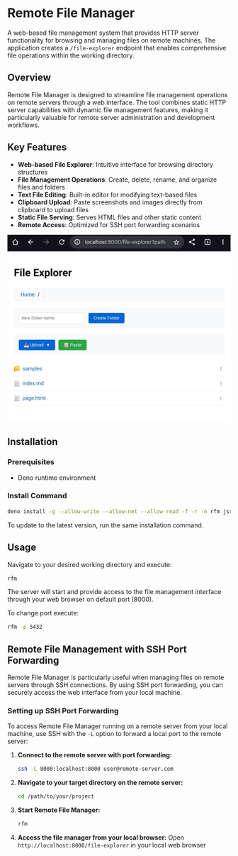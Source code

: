 # Remote File Manager

A web-based file management system that provides HTTP server functionality for
browsing and managing files on remote machines. The application creates a
`/file-explorer` endpoint that enables comprehensive file operations within the
working directory.

## Overview

Remote File Manager is designed to streamline file management operations on
remote servers through a web interface. The tool combines static HTTP server
capabilities with dynamic file management features, making it particularly
valuable for remote server administration and development workflows.

## Key Features

- **Web-based File Explorer**: Intuitive interface for browsing directory
  structures
- **File Management Operations**: Create, delete, rename, and organize files and
  folders
- **Text File Editing**: Built-in editor for modifying text-based files
- **Clipboard Upload**: Paste screenshots and images directly from clipboard to upload files
- **Static File Serving**: Serves HTML files and other static content
- **Remote Access**: Optimized for SSH port forwarding scenarios

![screenshot](./file-explorer.png)

## Installation

### Prerequisites

- Deno runtime environment

### Install Command

```bash
deno install -g --allow-write --allow-net --allow-read -f -r -n rfm jsr:@sobanieca/remote-file-manager
```

To update to the latest version, run the same installation command.

## Usage

Navigate to your desired working directory and execute:

```bash
rfm
```

The server will start and provide access to the file management interface
through your web browser on default port (8000).

To change port execute:

```bash
rfm -p 5432
```

## Remote File Management with SSH Port Forwarding

Remote File Manager is particularly useful when managing files on remote servers through SSH connections. By using SSH port forwarding, you can securely access the web interface from your local machine.

### Setting up SSH Port Forwarding 

To access Remote File Manager running on a remote server from your local machine, use SSH with the `-L` option to forward a local port to the remote server:

1. **Connect to the remote server with port forwarding:**
   ```bash
   ssh -L 8000:localhost:8000 user@remote-server.com
   ```

2. **Navigate to your target directory on the remote server:**
   ```bash
   cd /path/to/your/project
   ```

3. **Start Remote File Manager:**
   ```bash
   rfm
   ```

4. **Access the file manager from your local browser:**
   Open `http://localhost:8000/file-explorer` in your local web browser

